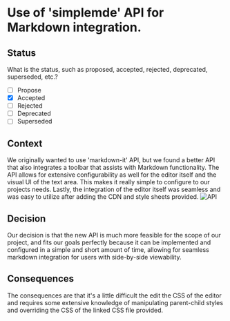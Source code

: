 # Use of 'simplemde' API for Markdown integration.

## Status

What is the status, such as proposed, accepted, rejected, deprecated, superseded, etc.?

- [ ] Propose
- [x] Accepted
- [ ] Rejected
- [ ] Deprecated
- [ ] Superseded

## Context

We originally wanted to use 'markdown-it' API, but we found a better API that also integrates a toolbar that assists with Markdown functionality. The API allows for extensive configurability as well for the editor itself and the visual UI of the text area. This makes it really simple to configure to our projects needs. Lastly, the integration of the editor itself was seamless and was easy to utilize after adding the CDN and style sheets provided. 
![API](https://github.com/sparksuite/simplemde-markdown-editor?tab=readme-ov-file)

## Decision

Our decision is that the new API is much more feasible for the scope of our project, and fits our goals perfectly because it can be implemented and configured in a simple and short amount of time, allowing for seamless markdown integration for users with side-by-side viewability. 

## Consequences

The consequences are that it's a little difficult the edit the CSS of the editor and requires some extensive knowledge of manipulating parent-child styles and overriding the CSS of the linked CSS file provided.
